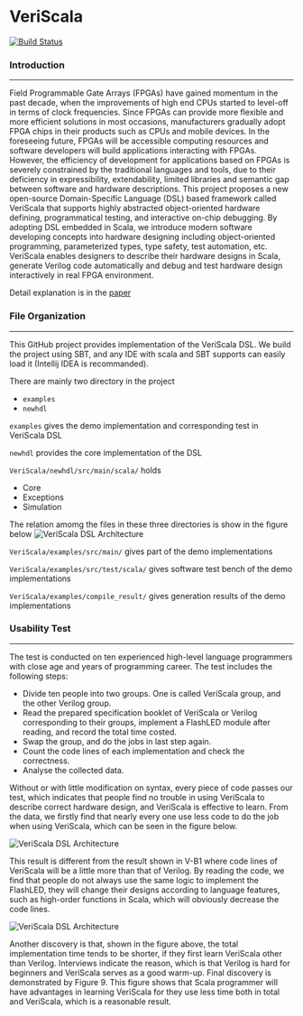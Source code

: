 # VeriScala

[![Build Status](https://travis-ci.org/ScalaHDL/VeriScala.svg?branch=master)](https://travis-ci.org/ScalaHDL/VeriScala)

### Introduction
___
Field Programmable Gate Arrays (FPGAs) have gained momentum in the past decade, when the
improvements of high end CPUs started to level-off in terms of clock frequencies. Since FPGAs can provide
more flexible and more efficient solutions in most occasions, manufacturers gradually adopt FPGA chips
in their products such as CPUs and mobile devices. In the foreseeing future, FPGAs will be accessible computing
resources and software developers will build applications interacting with FPGAs. However, the efficiency of
development for applications based on FPGAs is severely constrained by the traditional languages
and tools, due to their deficiency in expressibility, extendability, limited libraries and semantic gap
between software and hardware descriptions. This project proposes a new open-source Domain-Specific
Language (DSL) based framework called VeriScala that supports highly abstracted object-oriented hardware
defining, programmatical testing, and interactive on-chip debugging. By adopting DSL embedded in Scala,
we introduce modern software developing concepts into hardware designing including object-oriented
programming, parameterized types, type safety, test automation, etc. VeriScala enables designers to describe
their hardware designs in Scala, generate Verilog code automatically and debug and test hardware design
interactively in real FPGA environment. 

Detail explanation is in the [paper](https://github.com/VeriScala/VeriScala/blob/master/VeriScala_Intro.pdf)


### File Organization
___
This GitHub project provides implementation of the VeriScala DSL. We build the project using SBT, and any IDE
with scala and SBT supports can easily load it (Intellij IDEA is recommanded).

There are mainly two directory in the project
* `examples`
* `newhdl`

`examples` gives the demo implementation and corresponding test in VeriScala DSL 

`newhdl` provides the core implementation of the DSL

`VeriScala/newhdl/src/main/scala/` holds
* Core
* Exceptions
* Simulation

The relation amomg the files in these three directories is show in the figure below
![](http://pic3.178.com/3857/38579363/month_1702/70704dce2122da8425363cfe40a618f1.jpg "VeriScala DSL Architecture")

`VeriScala/examples/src/main/` gives part of the demo implementations

`VeriScala/examples/src/test/scala/` gives software test bench of the demo implementations

`VeriScala/examples/compile_result/` gives generation results of the demo implementations


### Usability Test

___
The test is conducted on ten experienced high-level language
programmers with close age and years of programming
career. The test includes the following steps:

* Divide ten people into two groups. One is called VeriScala group, and the other Verilog group.
* Read the prepared specification booklet of VeriScala or Verilog corresponding to their groups, 
  implement a FlashLED module after reading, and record the total time costed.
* Swap the group, and do the jobs in last step again.
* Count the code lines of each implementation and check the correctness.
* Analyse the collected data.

Without or with little modification on syntax, every piece
of code passes our test, which indicates that people find no
trouble in using VeriScala to describe correct hardware design,
and VeriScala is effective to learn. From the data, we firstly
find that nearly every one use less code to do the job when
using VeriScala, which can be seen in the figure below. 

![](http://pic3.178.com/3857/38579363/month_1702/659f9cd380de8e5a78835be34f4635ff.jpg "VeriScala DSL Architecture")

This result is different from the result shown in V-B1 where code lines of
VeriScala will be a little more than that of Verilog. By reading
the code, we find that people do not always use the same logic
to implement the FlashLED, they will change their designs
according to language features, such as high-order functions
in Scala, which will obviously decrease the code lines.

![](http://pic3.178.com/3857/38579363/month_1702/5934a9a4d8dfa53ffc82bc2a7ee3f589.jpg "VeriScala DSL Architecture")

Another discovery is that, shown in the figure above, the total
implementation time tends to be shorter, if they first learn
VeriScala other than Verilog. Interviews indicate the reason,
which is that Verilog is hard for beginners and VeriScala
serves as a good warm-up. Final discovery is demonstrated
by Figure 9. This figure shows that Scala programmer will
have advantages in learning VeriScala for they use less time
both in total and VeriScala, which is a reasonable result.



